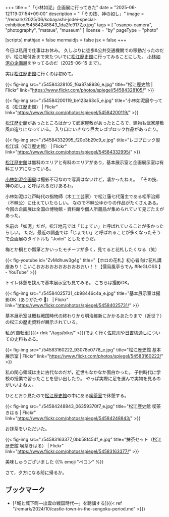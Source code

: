+++
title = "「小林如泥」企画展に行ってきた"
date =  "2025-06-12T19:07:54+09:00"
description = "「その技、神の如し」"
image = "/remark/2025/06/kobayashi-jodei-special-exhibition/54584248843_1da2fc9177_o.jpg"
tags = [ "osanpo-camera", "photography", "matsue", "museum" ]
license = "by"
pageType = "photo"

[scripts]
  mathjax = false
  mermaidjs = false
  jsx = false
+++

今日は私用で仕事はお休み。
久しぶりに徒歩&公共交通機関での移動だったのだが，松江城付近まで来たついでに[松江歴史館]に行ってみることにした。
[小林如泥の企画展][小林如泥]をやってるのだ（2025-06-15 まで）。

実は[松江歴史館]に行くのは初めて。

{{< fig-img src="./54584328105_f6a87a8936_e.jpg" title="松江歴史館 | Flickr" link="https://www.flickr.com/photos/spiegel/54584328105/" >}}

{{< fig-img src="./54584200119_be123a63c5_e.jpg" title="小林如泥展やってる（松江歴史館） | Flickr" link="https://www.flickr.com/photos/spiegel/54584200119/" >}}

[松江歴史館]があったところはかつて武家屋敷があったところで，建物も武家屋敷風の造りになっている。
入り口にいきなり巨大レゴブロック作品があったり。

{{< fig-img src="./54584332995_f20e3b29c9_e.jpg" title="レゴブロック製松江城（松江歴史館） | Flickr" link="https://www.flickr.com/photos/spiegel/54584332995/" >}}

[松江歴史館]は無料のエリアと有料のエリアがあり，基本展示室と企画展示室は有料エリアになっている。

[小林如泥企画展][小林如泥]は撮影不可なので写真はないけど，凄かったねぇ。
「その技、神の如し」と呼ばれるだけあるわ。

小林如泥は江戸時代の指物師（木工工芸家）で松江藩七代藩主である松平治郷（不昧公）に仕えていたらしい。
なので不昧公ゆかりの作品がたくさんある。
今回の企画展は全国の博物館・資料館や個人所蔵品が集められていて見ごたえがあった。

名前の「如泥」だが，松江地元では「じょてい」と呼ばれていることが多かったらしい。
ただ，最近の調査では「じょでい」と呼ばれることが多くなったそうで企画展のタイトルも “Jodei” としたそうだ。

梅とか桐とか瓢箪とかいったモチーフが多く，見てると花札したくなる（笑）

{{< fig-youtube id="ZvMdhuw3g4g" title="【ホロの花札】初心者向け花札講座あり！こいこおおおおおおおおおおおい！！【儒烏風亭らでん #ReGLOSS 】 - YouTube" >}}

トイレ休憩を挟んで基本展示室も見てみる。
こちらは撮影OK。

{{< fig-img src="./54584025731_cb98446c4a_e.jpg" title="基本展示室は撮影OK（ありがたや 🙇） | Flickr" link="https://www.flickr.com/photos/spiegel/54584025731/" >}}

基本展示室は概ね戦国時代の終わりから明治維新にかかるあたりまで（近世？）の松江の歴史資料が展示されている。

私が[自転車]({{< rlnk "/tags/bike/" >}})でよく行く[佐陀川]や[日吉切通し]についての史料もある。

{{< fig-img src="./54583160222_93078e0778_e.jpg" title="松江歴史館 基本展示室 | Flickr" link="https://www.flickr.com/photos/spiegel/54583160222/" >}}

私の関心領域は主に古代なのだが，近世もなかなか面白かった。
子供時代に学校の授業で習ったことを思い出したり。
やっぱ実際に足を運んで実物を見るのがいいよねぇ。

ひととおり見たので[松江歴史館]の中にある[喫茶室][喫茶きはる]で休憩する。

{{< fig-img src="./54584248843_06359370f7_e.jpg" title="松江歴史館 喫茶きはる | Flickr" link="https://www.flickr.com/photos/spiegel/54584248843/" >}}

お抹茶をいただいた。

{{< fig-img src="./54583163377_0bb58f454f_e.jpg" title="抹茶セット（松江歴史館 喫茶きはる） | Flickr" link="https://www.flickr.com/photos/spiegel/54583163377/" >}}

美味しゅうございました {{% emoji "ペコン" %}}

さて，夕方になる前に帰るか。

## ブックマーク

- [「城と城下町—出雲の戦国時代—」を聴講する]({{< ref "/remark/2024/10/castle-town-in-the-sengoku-period.md" >}})

[松江歴史館]: https://matsu-reki.jp/ "松江歴史館 – 松江城東隣・松江の歴史を紡ぐ場所 -|年間を通して様々な特別展や企画展を開催している歴史博物館です。"
[小林如泥]: https://matsu-reki.jp/exhibition/r701/ "» ＜企画展＞松江の名工・小林如泥−その技、神の如し− | 松江歴史館 – 松江城東隣・松江の歴史を紡ぐ場所 -|年間を通して様々な特別展や企画展を開催している歴史博物館です。"
[喫茶きはる]: https://matsu-reki.jp/kiharu/ "喫茶きはる - 喫茶・和菓子・日本庭園の和の空間 松江歴史館内 - - 松江歴史館内にある「喫茶きはる」は、和菓子バーを備えた茶房です。"
[佐陀川]: https://maps.app.goo.gl/hN72gFtmqfMixUAw6
[日吉切通し]: https://maps.app.goo.gl/XXy7S7JdnHbs1JXEA
